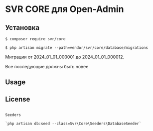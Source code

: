 SVR CORE для Open-Admin
=========================

## Установка

```
$ composer require svr/core

$ php artisan migrate --path=vendor/svr/core/database/migrations

```

Миграции от 2024_01_01_000001 до 2024_01_01_000012. 

Все последующие должны быть новее

## Usage

[//]: # (See [wiki]&#40;http://open-admin.org/docs/en/extension-helpers&#41;)

License
------------

[//]: # (Licensed under [The MIT License &#40;GPL 3.0&#41;]&#40;LICENSE&#41;.)

```

Seeders

`php artisan db:seed --class=Svr\Core\Seeders\DatabaseSeeder`
